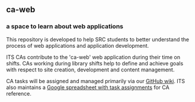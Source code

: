## ca-web

### a space to learn about web applications

This repository is developed to help SRC students to better understand the process of web applications and application development.

ITS CAs contribute to the 'ca-web' web application during their time on shifts.  CAs working during library shifts help to define and achieve goals with respect to site creation, development and content management.

CA tasks will be assigned and managed primarily via our [GitHub wiki](https://github.com/src-its/ca-web/wiki/). ITS also maintains a [Google spreadsheet with task assignments](https://docs.google.com/spreadsheets/d/11RLaTHYF4iGLeoE_8zSLclmo9oeqn0KDi4CKvMPRQyE/edit#gid=0) for CA reference.
